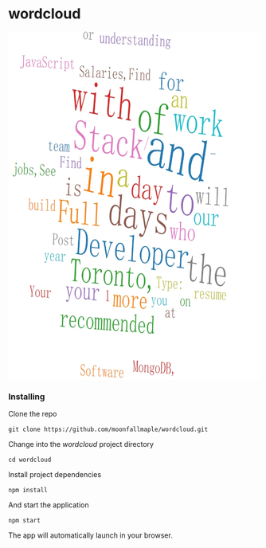 # wordcloud


<div  align="center">
<img src="./wordcloud.jpg" width = "900" height = "700" alt="图片名称" align=center /></b>
</div>

### Installing

Clone the repo

```
git clone https://github.com/moonfallmaple/wordcloud.git
```

Change into the *wordcloud* project directory

```
cd wordcloud
```

Install project dependencies

```
npm install
```

And start the application

```
npm start
```

The app will automatically launch in your browser.

